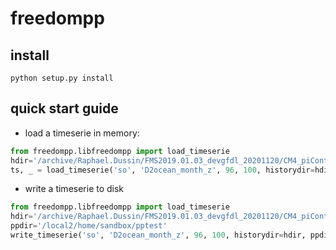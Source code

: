 # freedompp


## install

```
python setup.py install
```

## quick start guide

* load a timeserie in memory:

```python
from freedompp.libfreedompp import load_timeserie
hdir='/archive/Raphael.Dussin/FMS2019.01.03_devgfdl_20201120/CM4_piControl_c192_OM4p125/gfdl.ncrc4-intel18-prod-openmp/history'
ts, _ = load_timeserie('so', 'D2ocean_month_z', 96, 100, historydir=hdir)
```

* write a timeserie to disk

```python
from freedompp.libfreedompp import load_timeserie
hdir='/archive/Raphael.Dussin/FMS2019.01.03_devgfdl_20201120/CM4_piControl_c192_OM4p125/gfdl.ncrc4-intel18-prod-openmp/history'
ppdir='/local2/home/sandbox/pptest'
write_timeserie('so', 'D2ocean_month_z', 96, 100, historydir=hdir, ppdir=ppdir)
```
